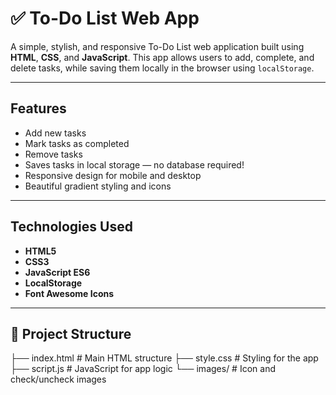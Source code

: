 # ✅ To-Do List Web App

A simple, stylish, and responsive To-Do List web application built using **HTML**, **CSS**, and **JavaScript**. This app allows users to add, complete, and delete tasks, while saving them locally in the browser using `localStorage`.

---

## Features

- Add new tasks
- Mark tasks as completed
- Remove tasks
- Saves tasks in local storage — no database required!
- Responsive design for mobile and desktop
- Beautiful gradient styling and icons

---

## Technologies Used

- **HTML5**
- **CSS3**
- **JavaScript ES6**
- **LocalStorage**
- **Font Awesome Icons**

---

## 📂 Project Structure
├── index.html # Main HTML structure
├── style.css # Styling for the app
├── script.js # JavaScript for app logic
└── images/ # Icon and check/uncheck images
